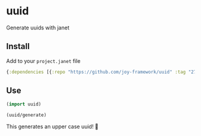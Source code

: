 # uuid

Generate uuids with janet

## Install

Add to your `project.janet` file

```clojure
{:dependencies [{:repo "https://github.com/joy-framework/uuid" :tag "27975ccd1c384b18e640315c75b51282586cf463"}]}
```

## Use

```clojure
(import uuid)

(uuid/generate)
```

This generates an upper case uuid! 🎉
